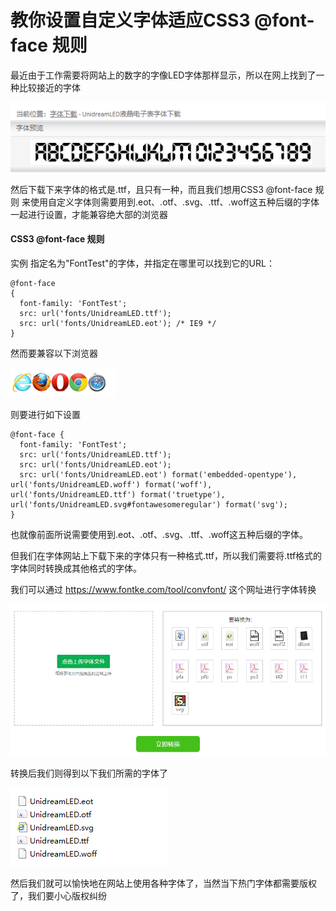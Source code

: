 # 教你设置自定义字体适应CSS3 @font-face 规则
最近由于工作需要将网站上的数字的字像LED字体那样显示，所以在网上找到了一种比较接近的字体

<img src="1.png" />



然后下载下来字体的格式是.ttf，且只有一种，而且我们想用CSS3 @font-face 规则 来使用自定义字体则需要用到.eot、.otf、.svg、.ttf、.woff这五种后缀的字体一起进行设置，才能兼容绝大部的浏览器

#### CSS3 @font-face 规则

实例
指定名为"FontTest"的字体，并指定在哪里可以找到它的URL：

```
@font-face
{
  font-family: 'FontTest';
  src: url('fonts/UnidreamLED.ttf');
  src: url('fonts/UnidreamLED.eot'); /* IE9 */
}
```

然而要兼容以下浏览器

<img src="2.png" />

则要进行如下设置

```
@font-face {
  font-family: 'FontTest';
  src: url('fonts/UnidreamLED.ttf');
  src: url('fonts/UnidreamLED.eot');
  src: url('fonts/UnidreamLED.eot') format('embedded-opentype'), url('fonts/UnidreamLED.woff') format('woff'), url('fonts/UnidreamLED.ttf') format('truetype'), url('fonts/UnidreamLED.svg#fontawesomeregular') format('svg');
}
```

也就像前面所说需要使用到.eot、.otf、.svg、.ttf、.woff这五种后缀的字体。

但我们在字体网站上下载下来的字体只有一种格式.ttf，所以我们需要将.ttf格式的字体同时转换成其他格式的字体。

我们可以通过 https://www.fontke.com/tool/convfont/ 这个网址进行字体转换

<img src="3.png" />

转换后我们则得到以下我们所需的字体了

<img src="4.png" />

然后我们就可以愉快地在网站上使用各种字体了，当然当下热门字体都需要版权了，我们要小心版权纠纷



